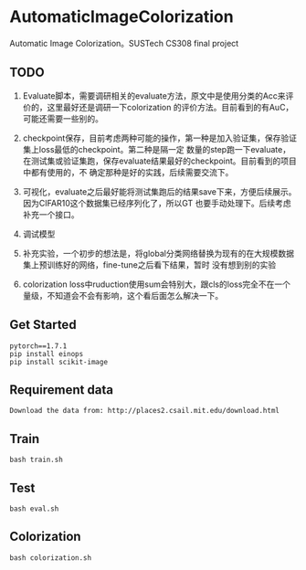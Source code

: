 # AutomaticImageColorization
 Automatic Image Colorization。SUSTech CS308 final project

 ## TODO
 1. Evaluate脚本，需要调研相关的evaluate方法，原文中是使用分类的Acc来评价的，这里最好还是调研一下colorization
 的评价方法。目前看到的有AuC，可能还需要一些别的。

 2. checkpoint保存，目前考虑两种可能的操作，第一种是加入验证集，保存验证集上loss最低的checkpoint。第二种是隔一定
 数量的step跑一下evaluate，在测试集或验证集跑，保存evaluate结果最好的checkpoint。目前看到的项目中都有使用的，不
 确定那种是好的实践，后续需要交流下。

 3. 可视化，evaluate之后最好能将测试集跑后的结果save下来，方便后续展示。因为CIFAR10这个数据集已经序列化了，所以GT
 也要手动处理下。后续考虑补充一个接口。

 4. 调试模型

 5. 补充实验，一个初步的想法是，将global分类网络替换为现有的在大规模数据集上预训练好的网络，fine-tune之后看下结果，暂时
 没有想到别的实验

 6. colorization loss中ruduction使用sum会特别大，跟cls的loss完全不在一个量级，不知道会不会有影响，这个看后面怎么解决一下。
 
 ## Get Started
 ```
 pytorch==1.7.1
 pip install einops
 pip install scikit-image
 ```
## Requirement data
 ```
Download the data from: http://places2.csail.mit.edu/download.html
 ```
 
## Train
 ```
bash train.sh
 ```
 
## Test
 ```
bash eval.sh
 ```
## Colorization
 ```
bash colorization.sh
 ```
